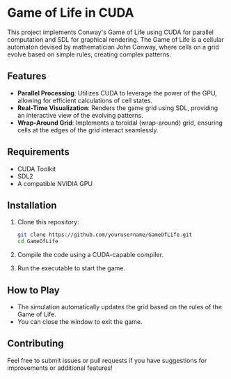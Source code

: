 
# Game of Life in CUDA

This project implements Conway's Game of Life using CUDA for parallel computation and SDL for graphical rendering. The Game of Life is a cellular automaton devised by mathematician John Conway, where cells on a grid evolve based on simple rules, creating complex patterns.

## Features

- **Parallel Processing**: Utilizes CUDA to leverage the power of the GPU, allowing for efficient calculations of cell states.
- **Real-Time Visualization**: Renders the game grid using SDL, providing an interactive view of the evolving patterns.
- **Wrap-Around Grid**: Implements a toroidal (wrap-around) grid, ensuring cells at the edges of the grid interact seamlessly.

## Requirements

- CUDA Toolkit
- SDL2
- A compatible NVIDIA GPU

## Installation

1. Clone this repository:
   ```bash
   git clone https://github.com/yourusername/GameOfLife.git
   cd GameOfLife
   ```

2. Compile the code using a CUDA-capable compiler.

3. Run the executable to start the game.

## How to Play

- The simulation automatically updates the grid based on the rules of the Game of Life.
- You can close the window to exit the game.

## Contributing

Feel free to submit issues or pull requests if you have suggestions for improvements or additional features!


